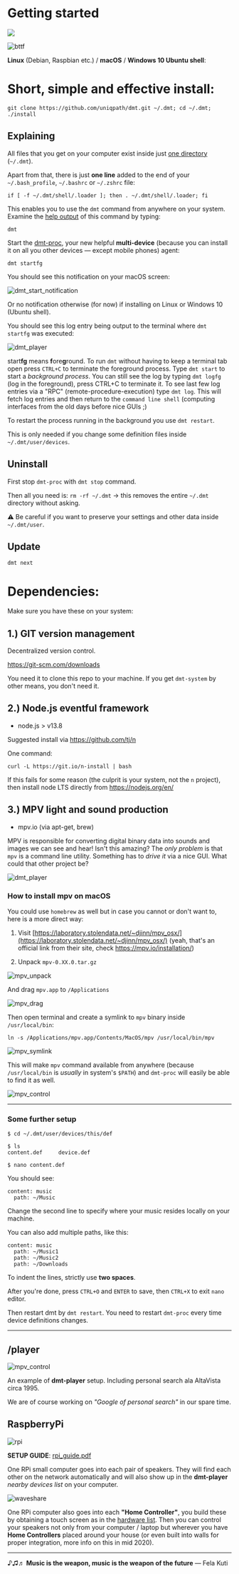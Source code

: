# Getting started

<img src="https://github.com/uniqpath/info/blob/master/assets/img/dmt_banner.png?raw=true">

![bttf](https://github.com/uniqpath/info/blob/master/assets/img/bttf.jpg?raw=true)

**Linux** (Debian, Raspbian etc.) / **macOS** / **Windows 10 Ubuntu shell**:

# Short, simple and effective install:

```
git clone https://github.com/uniqpath/dmt.git ~/.dmt; cd ~/.dmt; ./install
```

## Explaining

All files that you get on your computer exist inside just [one directory](https://github.com/uniqpath/info/blob/master/docs/img/dmt-directory-structure.png?raw=true) (`~/.dmt`).

Apart from that, there is just **one line** added to the end of your `~/.bash_profile`, `~/.bashrc` or `~/.zshrc` file:

```
if [ -f ~/.dmt/shell/.loader ]; then . ~/.dmt/shell/.loader; fi
```

This enables you to use the `dmt` command from anywhere on your system. Examine the [help output](https://github.com/uniqpath/info/blob/master/assets/img/dmt-start/dmt-help.png?raw=true) of this command by typing:

```
dmt
```

Start the [dmt-proc](https://github.com/uniqpath/dmt/blob/master/core/node/controller/daemons/dmt-proc.js), your new helpful **multi-device** (because you can install it on all you other devices — except mobile phones) agent:

```
dmt startfg
```

You should see this notification on your macOS screen:

![dmt_start_notification](https://github.com/uniqpath/info/blob/master/assets/img/dmt-start/macos-notification2.png?raw=true)

Or no notification otherwise (for now) if installing on Linux or Windows 10 (Ubuntu shell).

You should see this log entry being output to the terminal where `dmt startfg` was executed:

![dmt_player](https://github.com/uniqpath/info/blob/master/assets/img/dmt-start/log-entry2.png?raw=true)

 start**fg** means **f**ore**g**round. To run `dmt` without having to keep a terminal tab open press `CTRL+C` to terminate the foreground process. Type `dmt start` to start a *background process*. You can still see the log by typing `dmt logfg` (log in the foreground), press CTRL+C to terminate it. To see last few log entries via a "RPC" (remote-procedure-execution) type `dmt log`. This will fetch log entries and then return to the `command line shell` (computing interfaces from the old days before nice GUIs ;)

 To restart the process running in the background you use `dmt restart`.

 This is only needed if you change some definition files inside `~/.dmt/user/devices`.

## Uninstall

First stop `dmt-proc` with `dmt stop` command.

Then all you need is: `rm -rf ~/.dmt` → this removes the entire `~/.dmt` directory without asking.

⚠️ Be careful if you want to preserve your settings and other data inside `~/.dmt/user`.

## Update

`dmt next`

# Dependencies:

Make sure you have these on your system:

## 1.) GIT version management

Decentralized version control.

https://git-scm.com/downloads

You need it to clone this repo to your machine. If you get `dmt-system` by other means, you don't need it.

## 2.) Node.js eventful framework

- node.js > v13.8

Suggested install via https://github.com/tj/n

One command:

`curl -L https://git.io/n-install | bash`

If this fails for some reason (the culprit is your system, not the `n` project), then install node LTS directly from https://nodejs.org/en/

## 3.) MPV light and sound production

- mpv.io (via apt-get, brew)

MPV is responsible for converting digital binary data into sounds and images we can see and hear! Isn't this amazing? The *only problem* is that `mpv` is a command line utility. Something has to *drive it* via a nice GUI. What could that other project be?

![dmt_player](https://github.com/uniqpath/info/blob/master/assets/img/dmt-player-logo.png?raw=true)

### How to install mpv on macOS

You could use `homebrew` as well but in case you cannot or don't want to, here is a more direct way:

1) Visit [https://laboratory.stolendata.net/~djinn/mpv_osx/](https://laboratory.stolendata.net/~djinn/mpv_osx/) (yeah, that's an official link from their site, check https://mpv.io/installation/)

2) Unpack `mpv-0.XX.0.tar.gz`

![mpv_unpack](https://github.com/uniqpath/info/blob/master/assets/img/mpv_guide/unpack_macos.png?raw=true)

And drag `mpv.app` to `/Applications`

![mpv_drag](https://github.com/uniqpath/info/blob/master/assets/img/mpv_guide/macos_applications.png?raw=true)

Then open terminal and create a symlink to `mpv` binary inside `/usr/local/bin`:

`ln -s /Applications/mpv.app/Contents/MacOS/mpv /usr/local/bin/mpv`

![mpv_symlink](https://github.com/uniqpath/info/blob/master/assets/img/mpv_guide/symlink4.png?raw=true)

This will make `mpv` command available from anywhere (because `/usr/local/bin` is *usually* in system's `$PATH`) and `dmt-proc` will easily be able to find it as well.

![mpv_control](https://github.com/uniqpath/info/blob/master/assets/img/mpv_guide/dmt_mpv_control.png?raw=true)

<hr>

### Some further setup

```
$ cd ~/.dmt/user/devices/this/def

$ ls
content.def     device.def

$ nano content.def
```

You should see:

```
content: music
  path: ~/Music
```

Change the second line to specify where your music resides locally on your machine.

You can also add multiple paths, like this:

```
content: music
  path: ~/Music1
  path: ~/Music2
  path: ~/Downloads
```

To indent the lines, strictly use **two spaces**.

After you're done, press `CTRL+O` and `ENTER` to save, then `CTRL+X` to exit `nano` editor.

Then restart dmt by `dmt restart`. You need to restart `dmt-proc` every time device definitions changes.

<hr>

## /player

![mpv_control](https://github.com/uniqpath/info/blob/master/assets/img/screens/screen8.jpg?raw=true)

An example of **dmt-player** setup. Including personal search ala AltaVista circa 1995.

We are of course working on *"Google of personal search"* in our spare time.

## RaspberryPi

![rpi](https://github.com/uniqpath/info/blob/master/assets/img/hardware/rpi-board.jpg)

**SETUP GUIDE**: [rpi_guide.pdf](https://github.com/uniqpath/info/blob/master/assets/pdf/rpi_guide.pdf)

One RPi small computer goes into each pair of speakers. They will find each other on the network automatically and will also show up in the **dmt-player** *nearby devices list* on your computer.

![waveshare](https://github.com/uniqpath/info/raw/master/hardware/img/waveshare_10.1_IPS.jpg)

One RPi computer also goes into each **"Home Controller"**, you build these by obtaining a touch screen as in the [hardware list](https://github.com/uniqpath/info/blob/master/hardware). Then you can control your speakers not only from your computer / laptop but wherever you have **Home Controllers** placed around your house (or even built into walls for proper integration, more info on this in mid 2020).

<hr>

  ♪♫♬ **Music is the weapon, music is the weapon of the future**
  — Fela Kuti
